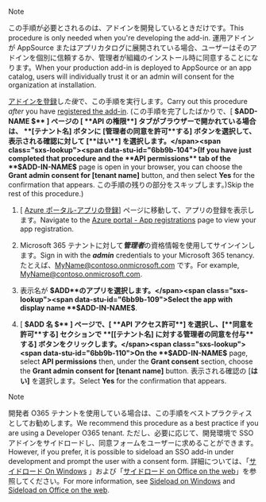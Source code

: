 
> [!NOTE]
> <span data-ttu-id="6bb9b-101">この手順が必要とされるのは、アドインを開発しているときだけです。</span><span class="sxs-lookup"><span data-stu-id="6bb9b-101">This procedure is only needed when you're developing the add-in.</span></span> <span data-ttu-id="6bb9b-102">運用アドインが AppSource またはアプリカタログに展開されている場合、ユーザーはそのアドインを個別に信頼するか、管理者が組織のインストール時に同意することになります。</span><span class="sxs-lookup"><span data-stu-id="6bb9b-102">When your production add-in is deployed to AppSource or an app catalog, users will individually trust it or an admin will consent for the organization at installation.</span></span>

<span data-ttu-id="6bb9b-103">[アドインを登録](../develop/register-sso-add-in-aad-v2.md)し*た後*で、この手順を実行します。</span><span class="sxs-lookup"><span data-stu-id="6bb9b-103">Carry out this procedure *after* you have [registered the add-in](../develop/register-sso-add-in-aad-v2.md).</span></span> <span data-ttu-id="6bb9b-104">(この手順を完了したばかりで、[ **$ADD-NAME $** ] ページの [ **API の権限**] タブがブラウザーで開かれている場合は、 **[テナント名] ボタンに [管理者の同意を許可**する] ボタンを選択して、表示される確認に対して [**はい**] を選択します。</span><span class="sxs-lookup"><span data-stu-id="6bb9b-104">(If you have just completed that procedure and the **API permissions** tab of the **$ADD-IN-NAME$** page is open in your browser, you can choose the **Grant admin consent for [tenant name]** button, and then select **Yes** for the confirmation that appears.</span></span> <span data-ttu-id="6bb9b-105">この手順の残りの部分をスキップします。)</span><span class="sxs-lookup"><span data-stu-id="6bb9b-105">Skip the rest of this procedure.)</span></span>

1. <span data-ttu-id="6bb9b-106">[ [Azure ポータル-アプリの登録](https://go.microsoft.com/fwlink/?linkid=2083908)] ページに移動して、アプリの登録を表示します。</span><span class="sxs-lookup"><span data-stu-id="6bb9b-106">Navigate to the [Azure portal - App registrations](https://go.microsoft.com/fwlink/?linkid=2083908) page to view your app registration.</span></span>

1. <span data-ttu-id="6bb9b-107">Microsoft 365 テナントに対して***管理者***の資格情報を使用してサインインします。</span><span class="sxs-lookup"><span data-stu-id="6bb9b-107">Sign in with the ***admin*** credentials to your Microsoft 365 tenancy.</span></span> <span data-ttu-id="6bb9b-108">たとえば、MyName@contoso.onmicrosoft.com です。</span><span class="sxs-lookup"><span data-stu-id="6bb9b-108">For example, MyName@contoso.onmicrosoft.com.</span></span>

1. <span data-ttu-id="6bb9b-109">表示名が **$ADD**のアプリを選択します。</span><span class="sxs-lookup"><span data-stu-id="6bb9b-109">Select the app with display name **$ADD-IN-NAME$**.</span></span>

1. <span data-ttu-id="6bb9b-110">[ **$ADD 名 $** ] ページで、[ **API アクセス許可**] を選択し、[**同意を許可**する] セクションで **[[テナント名] に対する管理者の同意を付与**する] ボタンをクリックします。</span><span class="sxs-lookup"><span data-stu-id="6bb9b-110">On the **$ADD-IN-NAME$** page, select **API permissions** then, under the **Grant consent** section, choose the **Grant admin consent for [tenant name]** button.</span></span> <span data-ttu-id="6bb9b-111">表示される確認の [**はい]** を選択します。</span><span class="sxs-lookup"><span data-stu-id="6bb9b-111">Select **Yes** for the confirmation that appears.</span></span>

> [!NOTE]
> <span data-ttu-id="6bb9b-112">開発者 O365 テナントを使用している場合は、この手順をベストプラクティスとしてお勧めします。</span><span class="sxs-lookup"><span data-stu-id="6bb9b-112">We recommend this procedure as a best practice if you are using a Developer O365 tenant.</span></span> <span data-ttu-id="6bb9b-113">ただし、必要に応じて、開発環境で SSO アドインをサイドロードし、同意フォームをユーザーに求めることができます。</span><span class="sxs-lookup"><span data-stu-id="6bb9b-113">However, if you prefer, it is possible to sideload an SSO add-in under development and prompt the user with a consent form.</span></span> <span data-ttu-id="6bb9b-114">詳細については、「[サイドロード On Windows](../testing/create-a-network-shared-folder-catalog-for-task-pane-and-content-add-ins.md) 」および「[サイドロード on Office on the web](../testing/sideload-office-add-ins-for-testing.md)」を参照してください。</span><span class="sxs-lookup"><span data-stu-id="6bb9b-114">For more information, see [Sideload on Windows](../testing/create-a-network-shared-folder-catalog-for-task-pane-and-content-add-ins.md) and [Sideload on Office on the web](../testing/sideload-office-add-ins-for-testing.md).</span></span>
